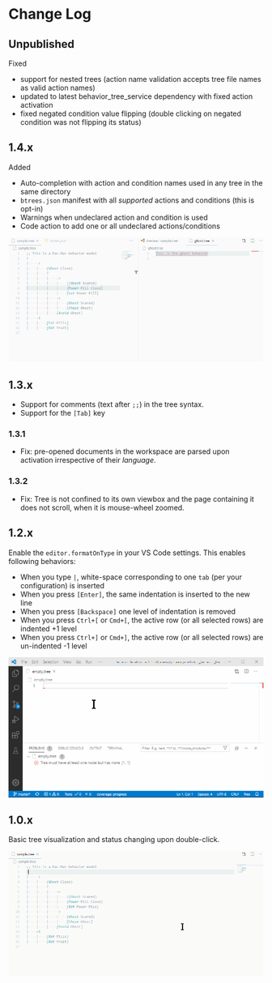 # Change Log

## Unpublished

Fixed

- support for nested trees (action name validation accepts tree file names as valid action names)
- updated to latest behavior_tree_service dependency with fixed action activation
- fixed negated condition value flipping (double clicking on negated condition was not flipping its status)

## 1.4.x

Added

- Auto-completion with action and condition names used in any tree in the same directory
- `btrees.json` manifest with all _supported_ actions and conditions (this is opt-in)
- Warnings when undeclared action and condition is used
- Code action to add one or all undeclared actions/conditions

![Declaring action and condition names](img/declared_actions_conditions.gif)

## 1.3.x

- Support for comments (text after `;;`) in the tree syntax.
- Support for the `[Tab]` key

### 1.3.1

- Fix: pre-opened documents in the workspace are parsed upon activation irrespective of their _language_.

### 1.3.2

- Fix: Tree is not confined to its own viewbox and the page containing it does not scroll, when it is mouse-wheel zoomed.

## 1.2.x

Enable the `editor.formatOnType` in your VS Code settings. This enables following behaviors:

- When you type `|`, white-space corresponding to one `tab` (per your configuration) is inserted
- When you press `[Enter]`, the same indentation is inserted to the new line
- When you press `[Backspace]` one level of indentation is removed
- When you press `Ctrl+[` or `Cmd+[`, the active row (or all selected rows) are indented +1 level
- When you press `Ctrl+]` or `Cmd+]`, the active row (or all selected rows) are un-indented -1 level

![Tree editing](img/tree_editing.gif)

## 1.0.x

Basic tree visualization and status changing upon double-click.

![Tree visualization and state changes](img/tree_viz.gif)
